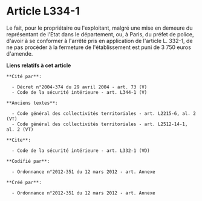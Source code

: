 # Article L334-1

Le fait, pour le propriétaire ou l'exploitant, malgré une mise en demeure du représentant de l'Etat dans le département, ou,
à Paris, du préfet de police, d'avoir à se conformer à l'arrêté pris en application de l'article L. 332-1, de ne pas procéder
à la fermeture de l'établissement est puni de 3 750 euros d'amende.

**Liens relatifs à cet article**

	**Cité par**:

	  - Décret n°2004-374 du 29 avril 2004 - art. 73 (V)
	  - Code de la sécurité intérieure - art. L344-1 (V)

	**Anciens textes**:

	  - Code général des collectivités territoriales - art. L2215-6, al. 2 (VT)
	  - Code général des collectivités territoriales - art. L2512-14-1, al. 2 (VT)

	**Cite**:

	  - Code de la sécurité intérieure - art. L332-1 (VD)

	**Codifié par**:

	  - Ordonnance n°2012-351 du 12 mars 2012 - art. Annexe

	**Créé par**:

	  - Ordonnance n°2012-351 du 12 mars 2012 - art. Annexe
